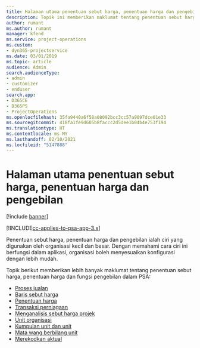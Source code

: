 ```yaml
---
title: Halaman utama penentuan sebut harga, penentuan harga dan pengebilan
description: Topik ini memberikan maklumat tentang penentuan sebut harga, penentuan harga dan pengebilan.
author: rumant
ms.author: rumant
manager: kfend
ms.service: project-operations
ms.custom:
- dyn365-projectservice
ms.date: 03/01/2019
ms.topic: article
audience: Admin
search.audienceType:
- admin
- customizer
- enduser
search.app:
- D365CE
- D365PS
- ProjectOperations
ms.openlocfilehash: 35fa9440a6f58a08092bcc3cc57a9097dce01e33
ms.sourcegitcommit: 418fa1fe9d605b8faccc2d5dee1b04b4e753f194
ms.translationtype: HT
ms.contentlocale: ms-MY
ms.lasthandoff: 02/10/2021
ms.locfileid: "5147888"
---
```

# <a name="quoting-pricing-and-billing-home-page"></a>Halaman utama penentuan sebut harga, penentuan harga dan pengebilan

[!include [banner](../includes/psa-now-project-operations.md)]

[!INCLUDE[cc-applies-to-psa-app-3.x](../includes/cc-applies-to-psa-app-3x.md)]

Penentuan sebut harga, penentuan harga dan pengebilan ialah ciri yang digunakan oleh organisasi kecil dan besar. Dengan memahami cara ciri ini berfungsi dalam aplikasi, organisasi boleh menyesuaikan konfigurasi dengan lebih mudah.

Topik berikut memberikan lebih banyak maklumat tentang penentuan sebut harga, penentuan harga dan fungsi pengebilan dalam PSA:

- [Proses jualan](basic-sales-process.md)
- [Baris sebut harga](basic-quote-lines.md)
- [Penentuan harga](basic-pricing.md)
- [Transaksi perniagaan](basic-business-transactions.md)
- [Menganalisis sebut harga projek](basic-analyzing-quotes.md)
- [Unit organisasi](advanced-organizational.md)
- [Kumpulan unit dan unit](advanced-units.md)
- [Mata wang berbilang unit](advanced-currency.md)
- [Merekodkan aktual](advanced-actuals.md)
